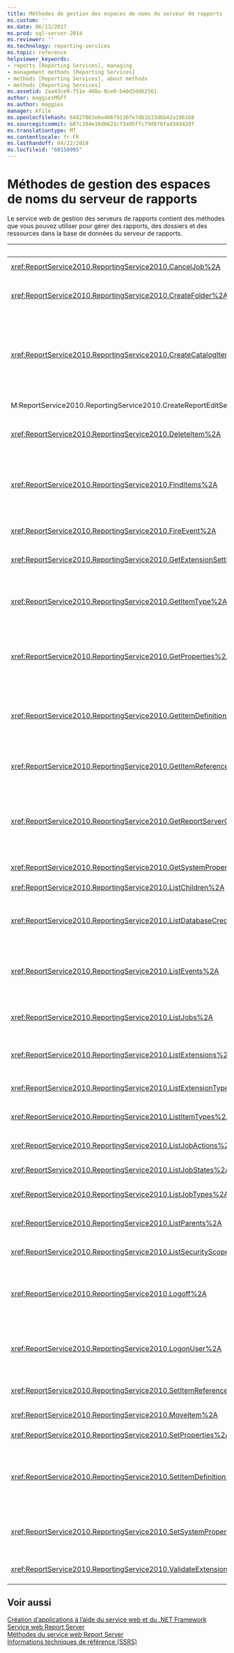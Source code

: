 ```yaml
---
title: Méthodes de gestion des espaces de noms du serveur de rapports | Microsoft Docs
ms.custom: ''
ms.date: 06/13/2017
ms.prod: sql-server-2014
ms.reviewer: ''
ms.technology: reporting-services
ms.topic: reference
helpviewer_keywords:
- reports [Reporting Services], managing
- management methods [Reporting Services]
- methods [Reporting Services], about methods
- methods [Reporting Services]
ms.assetid: 2aa43ce9-f51e-408a-8ce0-b40d3dd62561
author: maggiesMSFT
ms.author: maggies
manager: kfile
ms.openlocfilehash: 64827063e6e406f91307e7db1b33d6b42a196168
ms.sourcegitcommit: b87c384e10d6621cf3a95ffc79d6f6fad34d420f
ms.translationtype: MT
ms.contentlocale: fr-FR
ms.lasthandoff: 04/22/2019
ms.locfileid: "60158995"
---
```

# <a name="report-server-namespace-management-methods"></a>Méthodes de gestion des espaces de noms du serveur de rapports
  Le service web de gestion des serveurs de rapports contient des méthodes que vous pouvez utiliser pour gérer des rapports, des dossiers et des ressources dans la base de données du serveur de rapports.  
  
|Méthode|Action|  
|------------|------------|  
|<xref:ReportService2010.ReportingService2010.CancelJob%2A>|Annule l’exécution d’un travail.|  
|<xref:ReportService2010.ReportingService2010.CreateFolder%2A>|Ajoute un dossier à la base de données du serveur de rapports ou à la bibliothèque SharePoint.|  
|<xref:ReportService2010.ReportingService2010.CreateCatalogItem%2A>|Ajoute un nouvel élément à une base de données du serveur de rapports ou à la bibliothèque SharePoint. Cette méthode s'applique aux types d'élément `Report`, `Model`, `Dataset`, `Component`, `Resource` et `DataSource`.|  
|M:ReportService2010.ReportingService2010.CreateReportEditSession(System.String,System.String,System.Byte[],ReportService2010.Warning[]@)|Crée une session d'édition de rapport.|  
|<xref:ReportService2010.ReportingService2010.DeleteItem%2A>|Supprime un élément de la base de données du serveur de rapports ou de la bibliothèque SharePoint.|  
|<xref:ReportService2010.ReportingService2010.FindItems%2A>|Retourne les éléments de la base de données du serveur de rapports ou de la bibliothèque SharePoint qui correspondent aux critères de recherche spécifiés.|  
|<xref:ReportService2010.ReportingService2010.FireEvent%2A>|Déclenche un événement en fonction des paramètres fournis.|  
|<xref:ReportService2010.ReportingService2010.GetExtensionSettings%2A>|Retourne une liste de paramètres pour une extension donnée.|  
|<xref:ReportService2010.ReportingService2010.GetItemType%2A>|Récupère le type d'un élément dans la base de données du serveur de rapports ou la bibliothèque SharePoint (si l'élément existe).|  
|<xref:ReportService2010.ReportingService2010.GetProperties%2A>|Retourne les valeurs d'une ou plusieurs propriétés d'un élément dans la base de données du serveur de rapports ou la bibliothèque SharePoint.|  
|<xref:ReportService2010.ReportingService2010.GetItemDefinition%2A>|Récupère la définition ou le contenu d'un élément. Cette méthode s'applique aux types d'élément `Report`, `Model`, `Dataset`, `Component`, `Resource` et `DataSource`.|  
|<xref:ReportService2010.ReportingService2010.GetItemReferences%2A>|Retourne une liste de références d'éléments de catalogue associées à un élément.|  
|<xref:ReportService2010.ReportingService2010.GetReportServerConfigInfo%2A>|Retourne des informations sur l'instance du serveur de rapports connectée ou sur toutes les instances du serveur de rapports dans un déploiement avec montée en puissance parallèle.|  
|<xref:ReportService2010.ReportingService2010.GetSystemProperties%2A>|Retourne une ou plusieurs propriétés système.|  
|<xref:ReportService2010.ReportingService2010.ListChildren%2A>|Obtient la liste des enfants d’un dossier spécifié.|  
|<xref:ReportService2010.ReportingService2010.ListDatabaseCredentialRetrievalOptions%2A>|Retourne une liste d'options de récupération des informations d'identification prises en charge.|  
|<xref:ReportService2010.ReportingService2010.ListEvents%2A>|Retourne une liste d'extensions d'événement telles qu'elles apparaissent dans le fichier de configuration du serveur de rapports.|  
|<xref:ReportService2010.ReportingService2010.ListJobs%2A>|Retourne la liste des travaux en cours d’exécution sur le serveur de rapports.|  
|<xref:ReportService2010.ReportingService2010.ListExtensions%2A>|Retourne la liste des extensions configurées pour un type d'extension donné.|  
|<xref:ReportService2010.ReportingService2010.ListExtensionTypes%2A>|Retourne une liste de types d'extension pris en charge.|  
|<xref:ReportService2010.ReportingService2010.ListItemTypes%2A>|Retourne une liste de types d'élément de catalogue pris en charge.|  
|<xref:ReportService2010.ReportingService2010.ListJobActions%2A>|Retourne une liste d'actions de travail prises en charge.|  
|<xref:ReportService2010.ReportingService2010.ListJobStates%2A>|Retourne une liste d'états de travail pris en charge.|  
|<xref:ReportService2010.ReportingService2010.ListJobTypes%2A>|Retourne une liste de types de travail pris en charge.|  
|<xref:ReportService2010.ReportingService2010.ListParents%2A>|Récupère des éléments parents pour l'élément donné.|  
|<xref:ReportService2010.ReportingService2010.ListSecurityScopes%2A>|Retourne une liste de portées de la sécurité prises en charge.|  
|<xref:ReportService2010.ReportingService2010.Logoff%2A>|Déconnecte l'utilisateur actuel faisant des demandes de service Web. Cette méthode ne s'applique qu'au mode natif.|  
|<xref:ReportService2010.ReportingService2010.LogonUser%2A>|Connecte un utilisateur et authentifie sa demande de service Web Report Server. Cette méthode ne s'applique qu'au mode natif.|  
|<xref:ReportService2010.ReportingService2010.SetItemReferences%2A>|Définit les éléments de catalogue associés à un élément.|  
|<xref:ReportService2010.ReportingService2010.MoveItem%2A>|Déplace et/ou renomme un élément.|  
|<xref:ReportService2010.ReportingService2010.SetProperties%2A>|Définit une ou plusieurs propriétés d'un élément.|  
|<xref:ReportService2010.ReportingService2010.SetItemDefinition%2A>|Définit la définition ou le contenu d'un élément spécifié. Cette méthode s'applique aux types d'élément `Report`, `Model`, `Dataset`, `Component`, `Resource` et `DataSource`.|  
|<xref:ReportService2010.ReportingService2010.SetSystemProperties%2A>|Définit une ou plusieurs propriétés système dans le serveur de rapports ou la batterie de serveurs SharePoint.|  
|<xref:ReportService2010.ReportingService2010.ValidateExtensionSettings%2A>|Valide les paramètres d'extension des [!INCLUDE[ssRSnoversion](../../../includes/ssrsnoversion-md.md)].|  
  
## <a name="see-also"></a>Voir aussi  
 [Création d’applications à l’aide du service web et du .NET Framework](../net-framework/building-applications-using-the-web-service-and-the-net-framework.md)   
 [Service web Report Server](../report-server-web-service.md)   
 [Méthodes du service web Report Server](report-server-web-service-methods.md)   
 [Informations techniques de référence &#40;SSRS&#41;](../../technical-reference-ssrs.md)  
  
  
